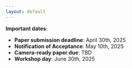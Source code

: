 ```yaml
---
layout: default
---
```


**Important dates**:

* **Paper submission deadline**: April 30th, 2025
* **Notification of Acceptance**: May 10th, 2025
* **Camera-ready paper due**: TBD
* **Workshop day**: June 30th, 2025
